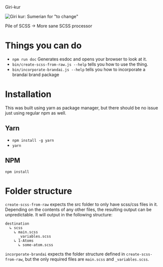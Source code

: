 Giri-kur

![Giri kur: Sumerian for "to change"](http://psd.museum.upenn.edu/epsd/psl/img/thumb/Okjz.png)

Pile of SCSS -> More sane SCSS processor

# Things you can do
* `npm run doc` Generates esdoc and opens your browser to look at it.
* `bin/create-scss-from-raw.js --help` tells you how to use the thing.
* `bin/incorporate-brandai.js --help` tells you how to incorporate a brandai brand package

# Installation
This was built using yarn as package manager, but there should be no issue just using regular npm as well.
## Yarn
* `npm install -g yarn`
* `yarn`
## NPM
`npm install`

# Folder structure

`create-scss-from-raw` expects the src folder to only have scss/css files in it.  Depending on
the contents of any other files, the resulting output can be unpredictable.  It will output in the
following structure:

```
destination
  ↳ scss
    ↳ main.scss
      _variables.scss
    ↳ 1-Atoms
      ↳ some-atom.scss
```

`incorporate-brandai` expects the folder structure defined in `create-scss-from-raw`, but the only
required files are `main.scss` and `_variables.scss`.
